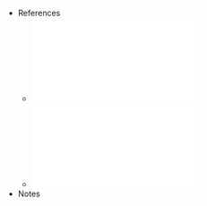- References
	- ![T02_DivideAndConquer.pdf](../assets/T02_DivideAndConquer_1736859307754_0.pdf)
	- ![T03_TeoremaMestre_prova.pdf](../assets/T03_TeoremaMestre_prova_1736859310824_0.pdf)
- Notes